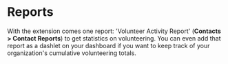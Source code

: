 # Reports

With the extension comes one report: 'Volunteer Activity Report'
(**Contacts > Contact Reports**) to get statistics  on volunteering.
You can even add that report as a dashlet on your dashboard if you want
to keep track of your organization's cumulative volunteering totals.
